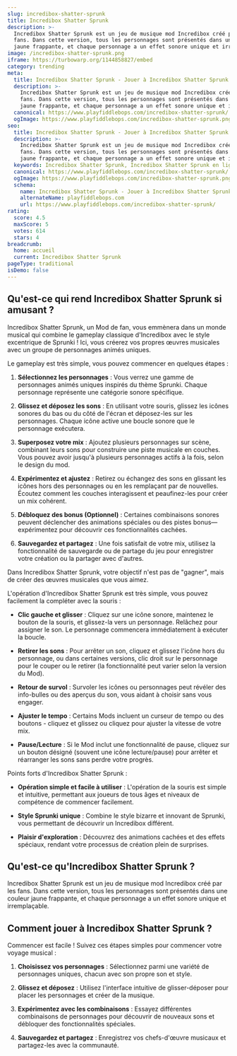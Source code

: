 ```yaml
---
slug: incredibox-shatter-sprunk
title: Incredibox Shatter Sprunk
description: >-
  Incredibox Shatter Sprunk est un jeu de musique mod Incredibox créé par les
  fans. Dans cette version, tous les personnages sont présentés dans une couleur
  jaune frappante, et chaque personnage a un effet sonore unique et irremplaçable.
image: /incredibox-shatter-sprunk.png
iframe: https://turbowarp.org/1144858827/embed
category: trending
meta:
  title: Incredibox Shatter Sprunk - Jouer à Incredibox Shatter Sprunk en Ligne
  description: >-
    Incredibox Shatter Sprunk est un jeu de musique mod Incredibox créé par les
    fans. Dans cette version, tous les personnages sont présentés dans une couleur
    jaune frappante, et chaque personnage a un effet sonore unique et irremplaçable.
  canonical: https://www.playfiddlebops.com/incredibox-shatter-sprunk/
  ogImage: https://www.playfiddlebops.com/incredibox-shatter-sprunk.png
seo:
  title: Incredibox Shatter Sprunk - Jouer à Incredibox Shatter Sprunk en Ligne
  description: >-
    Incredibox Shatter Sprunk est un jeu de musique mod Incredibox créé par les
    fans. Dans cette version, tous les personnages sont présentés dans une couleur
    jaune frappante, et chaque personnage a un effet sonore unique et irremplaçable.
  keywords: Incredibox Shatter Sprunk, Incredibox Shatter Sprunk en ligne
  canonical: https://www.playfiddlebops.com/incredibox-shatter-sprunk/
  ogImage: https://www.playfiddlebops.com/incredibox-shatter-sprunk.png
  schema:
    name: Incredibox Shatter Sprunk - Jouer à Incredibox Shatter Sprunk en Ligne
    alternateName: playfiddlebops.com
    url: https://www.playfiddlebops.com/incredibox-shatter-sprunk/
rating:
  score: 4.5
  maxScore: 5
  votes: 614
  stars: 4
breadcrumb:
  home: accueil
  current: Incredibox Shatter Sprunk
pageType: traditional
isDemo: false
---
```


## Qu'est-ce qui rend Incredibox Shatter Sprunk si amusant ?

Incredibox Shatter Sprunk, un Mod de fan, vous emmènera dans un monde musical qui combine le gameplay classique d'Incredibox avec le style excentrique de Sprunki ! Ici, vous créerez vos propres œuvres musicales avec un groupe de personnages animés uniques.

Le gameplay est très simple, vous pouvez commencer en quelques étapes :

1. **Sélectionnez les personnages** : Vous verrez une gamme de personnages animés uniques inspirés du thème Sprunki. Chaque personnage représente une catégorie sonore spécifique.

1. **Glissez et déposez les sons** : En utilisant votre souris, glissez les icônes sonores du bas ou du côté de l'écran et déposez-les sur les personnages. Chaque icône active une boucle sonore que le personnage exécutera.

1. **Superposez votre mix** : Ajoutez plusieurs personnages sur scène, combinant leurs sons pour construire une piste musicale en couches. Vous pouvez avoir jusqu'à plusieurs personnages actifs à la fois, selon le design du mod.

1. **Expérimentez et ajustez** : Retirez ou échangez des sons en glissant les icônes hors des personnages ou en les remplaçant par de nouvelles. Écoutez comment les couches interagissent et peaufinez-les pour créer un mix cohérent.

1. **Débloquez des bonus (Optionnel)** : Certaines combinaisons sonores peuvent déclencher des animations spéciales ou des pistes bonus—expérimentez pour découvrir ces fonctionnalités cachées.

1. **Sauvegardez et partagez** : Une fois satisfait de votre mix, utilisez la fonctionnalité de sauvegarde ou de partage du jeu pour enregistrer votre création ou la partager avec d'autres.

Dans Incredibox Shatter Sprunk, votre objectif n'est pas de "gagner", mais de créer des œuvres musicales que vous aimez.

L'opération d'Incredibox Shatter Sprunk est très simple, vous pouvez facilement la compléter avec la souris :

- **Clic gauche et glisser** : Cliquez sur une icône sonore, maintenez le bouton de la souris, et glissez-la vers un personnage. Relâchez pour assigner le son. Le personnage commencera immédiatement à exécuter la boucle.

- **Retirer les sons** : Pour arrêter un son, cliquez et glissez l'icône hors du personnage, ou dans certaines versions, clic droit sur le personnage pour le couper ou le retirer (la fonctionnalité peut varier selon la version du Mod).

- **Retour de survol** : Survoler les icônes ou personnages peut révéler des info-bulles ou des aperçus du son, vous aidant à choisir sans vous engager.

- **Ajuster le tempo** : Certains Mods incluent un curseur de tempo ou des boutons - cliquez et glissez ou cliquez pour ajuster la vitesse de votre mix.

- **Pause/Lecture** : Si le Mod inclut une fonctionnalité de pause, cliquez sur un bouton désigné (souvent une icône lecture/pause) pour arrêter et réarranger les sons sans perdre votre progrès.

Points forts d'Incredibox Shatter Sprunk :

- **Opération simple et facile à utiliser** : L'opération de la souris est simple et intuitive, permettant aux joueurs de tous âges et niveaux de compétence de commencer facilement.

- **Style Sprunki unique** : Combine le style bizarre et innovant de Sprunki, vous permettant de découvrir un Incredibox différent.

- **Plaisir d'exploration** : Découvrez des animations cachées et des effets spéciaux, rendant votre processus de création plein de surprises.

## Qu'est-ce qu'Incredibox Shatter Sprunk ?

Incredibox Shatter Sprunk est un jeu de musique mod Incredibox créé par les fans. Dans cette version, tous les personnages sont présentés dans une couleur jaune frappante, et chaque personnage a un effet sonore unique et irremplaçable.

## Comment jouer à Incredibox Shatter Sprunk ?

Commencer est facile ! Suivez ces étapes simples pour commencer votre voyage musical :

1. **Choisissez vos personnages** : Sélectionnez parmi une variété de personnages uniques, chacun avec son propre son et style.

1. **Glissez et déposez** : Utilisez l'interface intuitive de glisser-déposer pour placer les personnages et créer de la musique.

1. **Expérimentez avec les combinaisons** : Essayez différentes combinaisons de personnages pour découvrir de nouveaux sons et débloquer des fonctionnalités spéciales.

1. **Sauvegardez et partagez** : Enregistrez vos chefs-d'œuvre musicaux et partagez-les avec la communauté.